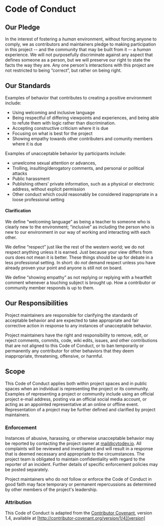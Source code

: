 # Code of Conduct
## Our Pledge
In the interest of fostering a _human_ environment, without forcing anyone to comply, we as contributors and maintainers pledge to making participation in this project -- and the community that may be built from it -- a _human_ experience. We will not purposefully discriminate against any aspect that defines someone as a person, but we will preserve our right to state the facts the way they are. Any one person's interactions with this project are not restricted to being “correct”, but rather on being right.

## Our Standards
Examples of behavior that contributes to creating a positive environment include:

 * Using welcoming and inclusive language
 * Being respectful of differing viewpoints and experiences, and being able to refute them with logic rather than discrimination.
 * Accepting constructive criticism where it is due
 * Focusing on what is best for the project
 * Showing empathy towards other contributers and comunity members where it is due

Examples of unacceptable behavior by participants include:

 * unwelcome sexual attention or advances,
 * Trolling, insulting/derogatory comments, and personal or political attacks
 * Public harassment
 * Publishing others' private information, such as a physical or electronic
  address, without explicit permission
 * Other conduct which could reasonably be considered inappropriate in a
  loose professional setting

#### Clarification
We define “welcoming language” as being a teacher to someone who is clearly new to the environment; “inclusive” as including the person who is new to our environment in our way of working and interacting with each other.

We define “respect” just like the rest of the western world; we do not respect anything unless it is earned. Just because your view differs from ours does not mean it is better. These things should be up for debate in a less professional setting. In short: do *not* demand respect unless you have already proven your point and anyone is still not on board.

We define “showing empathy” as not replying or replying with a heartfelt comment whenever a touching subject is brought up. How a contributor or community member responds is up to them.

## Our Responsibilities
Project maintainers are responsible for clarifying the standards of acceptable behavior and are expected to take appropriate and fair corrective action in response to any instances of unacceptable behavior.

Project maintainers have the right and responsibility to remove, edit, or reject comments, commits, code, wiki edits, issues, and other contributions that are not aligned to this Code of Conduct, or to ban temporarily or permanently any contributor for other behaviors that they deem inappropriate, threatening, offensive, or harmful.

## Scope
This Code of Conduct applies both within project spaces and in public spaces when an individual is representing the project or its community. Examples of representing a project or community include using an official project e-mail address, posting via an official social media account, or acting as an appointed representative at an online or offline event. Representation of a project may be further defined and clarified by project maintainers.

### Enforcement
Instances of abusive, harassing, or otherwise unacceptable behavior may be reported by contacting the project owner at mail@cytodev.io. All complaints will be reviewed and investigated and will result in a response that is deemed necessary and appropriate to the circumstances. The project team is obligated to maintain confidentiality with regard to the reporter of an incident. Further details of specific enforcement policies may be posted separately.

Project maintainers who do not follow or enforce the Code of Conduct in good faith may face temporary or permanent repercussions as determined by other members of the project's leadership.

### Attribution
This Code of Conduct is adapted from the [Contributor Covenant][homepage], version 1.4, available at [http://contributor-covenant.org/version/1/4][version]

[homepage]: http://contributor-covenant.org
[version]: http://contributor-covenant.org/version/1/4/
